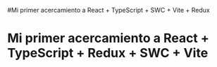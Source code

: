 #Mi primer acercamiento a React + TypeScript + SWC + Vite + Redux
# Mi primer acercamiento a React + TypeScript + Redux + SWC + Vite
